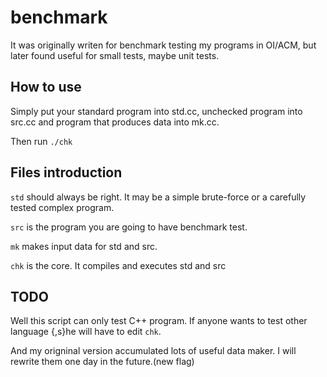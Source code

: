# benchmark

It was originally writen for benchmark testing my programs in OI/ACM, but later found useful for small tests, maybe unit tests.

## How to use

Simply put your standard program into std.cc, unchecked program into src.cc and program that produces data into mk.cc.

Then run `./chk`

## Files introduction

`std` should always be right. It may be a simple brute-force or a carefully tested complex program.

`src` is the program you are going to have benchmark test.

`mk` makes input data for std and src.

`chk` is the core. It compiles and executes std and src

## TODO

Well this script can only test C++ program. If anyone wants to test other language {,s}he will have to edit `chk`.

And my origninal version accumulated lots of useful data maker. I will rewrite them one day in the future.(new flag)

